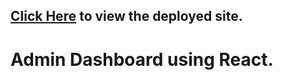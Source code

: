 ## [Click Here](https://admin-dashboard-sandeep.netlify.app/) to view the deployed site.

# Admin Dashboard using React.

